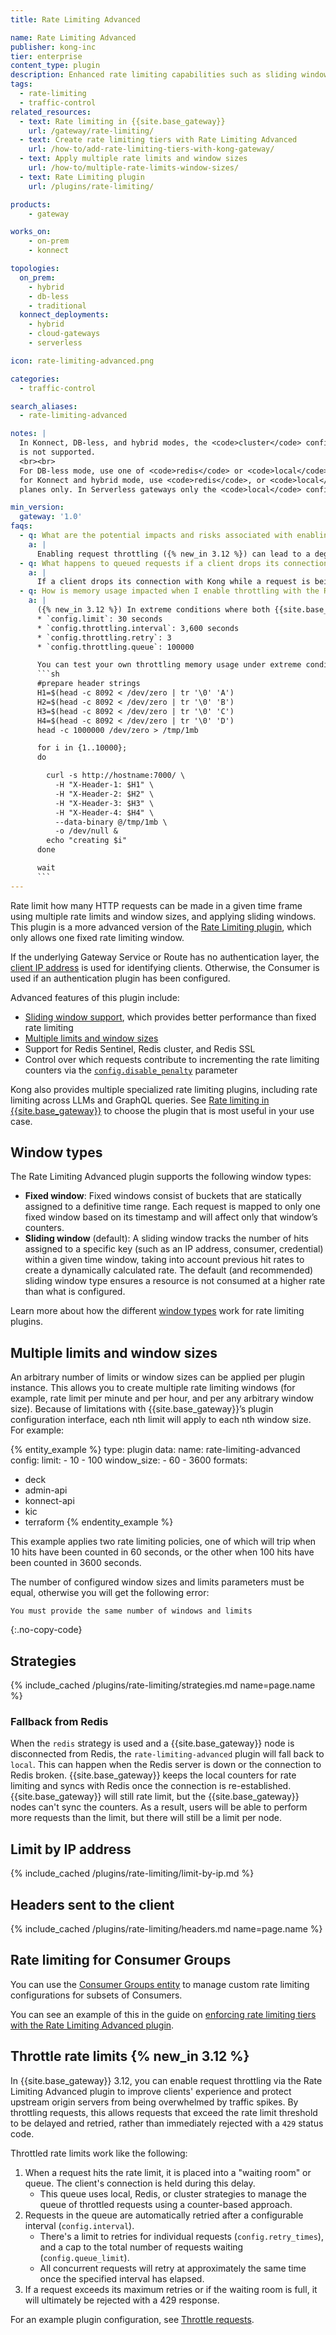 ```yaml
---
title: Rate Limiting Advanced

name: Rate Limiting Advanced
publisher: kong-inc
tier: enterprise
content_type: plugin
description: Enhanced rate limiting capabilities such as sliding window support, Redis Sentinel support, and increased performance
tags:
  - rate-limiting
  - traffic-control
related_resources:
  - text: Rate limiting in {{site.base_gateway}}
    url: /gateway/rate-limiting/
  - text: Create rate limiting tiers with Rate Limiting Advanced
    url: /how-to/add-rate-limiting-tiers-with-kong-gateway/
  - text: Apply multiple rate limits and window sizes
    url: /how-to/multiple-rate-limits-window-sizes/
  - text: Rate Limiting plugin
    url: /plugins/rate-limiting/

products:
    - gateway

works_on:
    - on-prem
    - konnect

topologies:
  on_prem:
    - hybrid
    - db-less
    - traditional
  konnect_deployments:
    - hybrid
    - cloud-gateways
    - serverless

icon: rate-limiting-advanced.png

categories:
  - traffic-control

search_aliases:
  - rate-limiting-advanced

notes: |
  In Konnect, DB-less, and hybrid modes, the <code>cluster</code> config strategy
  is not supported.
  <br><br>
  For DB-less mode, use one of <code>redis</code> or <code>local</code>;
  for Konnect and hybrid mode, use <code>redis</code>, or <code>local</code> for data
  planes only. In Serverless gateways only the <code>local</code> config strategy is supported.

min_version:
  gateway: '1.0'
faqs:
  - q: What are the potential impacts and risks associated with enabling request throttling in Rate Limiting Advanced?
    a: |
      Enabling request throttling ({% new_in 3.12 %}) can lead to a degradation in the capacity of {{site.base_gateway}} data plane nodes. This is because client requests are held open for a longer duration during the throttling period compared to normal rejections. This extended occupation of resources (like memory and file descriptors) can reduce the data plane's ability to handle other new requests, potentially leading to scale or stress issues during high traffic spikes. Configuring a large `config.throttle_queue_limit` can also consume significant memory on data plane nodes.
  - q: What happens to queued requests if a client drops its connection with {{site.base_gateway}} during the Rate Limiting Advanced throttling period?
    a: |
      If a client drops its connection with Kong while a request is being throttled ({% new_in 3.12 %}), {{site.base_gateway}} automatically releases all associated resources for that specific request. This means the individual request will no longer be processed or retried. However, the counter that accounted for this request's slot in the "waiting room" is automatically managed by the underlying counter mechanism (shared dictionary or Redis). These counters are typically recorded within specific time windows and are automatically evicted when their window expires, ensuring resource cleanup without manual intervention for each dropped connection.
  - q: How is memory usage impacted when I enable throttling with the Rate Limiting Advanced plugin?
    a: |
      ({% new_in 3.12 %}) In extreme conditions where both {{site.base_gateways}}’s header buffer and the kernel’s TCP buffer are fully used and you're using the default configuration ({{site.base_gateways}} accepts a maximum request header size of 32 KB, and the Linux kernel TCP buffer is approximately 200 KB), the average memory consumption of each open connection is around 220 KB for one Route with one Rate Limiting Advanced plugin configured with the following:
      * `config.limit`: 30 seconds
      * `config.throttling.interval`: 3,600 seconds
      * `config.throttling.retry`: 3
      * `config.throttling.queue`: 100000

      You can test your own throttling memory usage under extreme conditions by using a script like the following:
      ```sh
      #prepare header strings
      H1=$(head -c 8092 < /dev/zero | tr '\0' 'A')
      H2=$(head -c 8092 < /dev/zero | tr '\0' 'B')
      H3=$(head -c 8092 < /dev/zero | tr '\0' 'C')
      H4=$(head -c 8092 < /dev/zero | tr '\0' 'D')
      head -c 1000000 /dev/zero > /tmp/1mb

      for i in {1..10000};
      do

        curl -s http://hostname:7000/ \
          -H "X-Header-1: $H1" \
          -H "X-Header-2: $H2" \
          -H "X-Header-3: $H3" \
          -H "X-Header-4: $H4" \
          --data-binary @/tmp/1mb \
          -o /dev/null &
        echo "creating $i"
      done

      wait
      ```
---
```


Rate limit how many HTTP requests can be made in a given time frame using multiple rate limits and window sizes, and applying sliding windows.
This plugin is a more advanced version of the [Rate Limiting plugin](/plugins/rate-limiting/), which only allows one fixed rate limiting window.

If the underlying Gateway Service or Route has no authentication layer, the [client IP address](#limit-by-ip-address) is used for identifying clients.
Otherwise, the Consumer is used if an authentication plugin has been configured.

Advanced features of this plugin include:
* [Sliding window support](#window-types), which provides better performance than fixed rate limiting
* [Multiple limits and window sizes](#multiple-limits-and-window-sizes)
* Support for Redis Sentinel, Redis cluster, and Redis SSL
* Control over which requests contribute to incrementing the rate limiting counters via the [`config.disable_penalty`](./reference/#schema--config-disable-penalty) parameter

Kong also provides multiple specialized rate limiting plugins, including rate limiting across LLMs and GraphQL queries.
See [Rate limiting in {{site.base_gateway}}](/gateway/rate-limiting/) to choose the plugin that is most useful in your use case.

## Window types

The Rate Limiting Advanced plugin supports the following window types:

* **Fixed window**: Fixed windows consist of buckets that are statically assigned to a definitive time range. Each request is mapped to only one fixed window based on its timestamp and will affect only that window’s counters.
* **Sliding window** (default): A sliding window tracks the number of hits assigned to a specific key (such as an IP address, consumer, credential) within a given time window, taking into account previous hit rates to create a dynamically calculated rate.
The default (and recommended) sliding window type ensures a resource is not consumed at a higher rate than what is configured.

Learn more about how the different [window types](/gateway/rate-limiting/window-types/) work for rate limiting plugins.

## Multiple limits and window sizes

An arbitrary number of limits or window sizes can be applied per plugin instance. This allows you to create multiple rate limiting windows (for example, rate limit per minute and per hour, and per any arbitrary window size). Because of limitations with {{site.base_gateway}}’s plugin configuration interface, each nth limit will apply to each nth window size. For example:

{% entity_example %}
type: plugin
data:
  name: rate-limiting-advanced
  config:
    limit:
      - 10
      - 100
    window_size:
      - 60
      - 3600
formats:
  - deck
  - admin-api
  - konnect-api
  - kic
  - terraform
{% endentity_example %}

This example applies two rate limiting policies, one of which will trip when 10 hits have been counted in 60 seconds, or the other when 100 hits have been counted in 3600 seconds.

The number of configured window sizes and limits parameters must be equal, otherwise you will get the following error:

```plaintext
You must provide the same number of windows and limits
```
{:.no-copy-code}

## Strategies

{% include_cached /plugins/rate-limiting/strategies.md name=page.name %}

### Fallback from Redis

When the `redis` strategy is used and a {{site.base_gateway}} node is disconnected from Redis, the `rate-limiting-advanced` plugin will fall back to `local`.
This can happen when the Redis server is down or the connection to Redis broken.
{{site.base_gateway}} keeps the local counters for rate limiting and syncs with Redis once the connection is re-established.
{{site.base_gateway}} will still rate limit, but the {{site.base_gateway}} nodes can't sync the counters. As a result, users will be able
to perform more requests than the limit, but there will still be a limit per node.

## Limit by IP address

{% include_cached /plugins/rate-limiting/limit-by-ip.md %}

## Headers sent to the client

{% include_cached /plugins/rate-limiting/headers.md name=page.name %}

## Rate limiting for Consumer Groups

You can use the [Consumer Groups entity](/gateway/entities/consumer-group/) to manage custom rate limiting configurations for
subsets of Consumers.

You can see an example of this in the guide on [enforcing rate limiting tiers with the Rate Limiting Advanced plugin](/how-to/add-rate-limiting-tiers-with-kong-gateway/).

## Throttle rate limits {% new_in 3.12 %}

In {{site.base_gateway}} 3.12, you can enable request throttling via the Rate Limiting Advanced plugin to improve clients' experience and protect upstream origin servers from being overwhelmed by traffic spikes. By throttling requests, this allows requests that exceed the rate limit threshold to be delayed and retried, rather than immediately rejected with a `429` status code. 

Throttled rate limits work like the following:
1. When a request hits the rate limit, it is placed into a "waiting room" or queue. The client's connection is held during this delay.
   * This queue uses local, Redis, or cluster strategies to manage the queue of throttled requests using a counter-based approach.
1. Requests in the queue are automatically retried after a configurable interval (`config.interval`). 
   * There's a limit to retries for individual requests (`config.retry_times`), and a cap to the total number of requests waiting (`config.queue_limit`).
   * All concurrent requests will retry at approximately the same time once the specified interval has elapsed.
1. If a request exceeds its maximum retries or if the waiting room is full, it will ultimately be rejected with a 429 response.

For an example plugin configuration, see [Throttle requests](/plugins/rate-limiting-advanced/examples/throttle-requests/).



